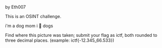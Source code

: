 by Eth007

This is an OSINT challenge.

i'm a dog mom i 🩷 dogs

Find where this picture was taken; submit your flag as ictf, both rounded to three decimal places. (example: ictf{-12.345_66.533})
